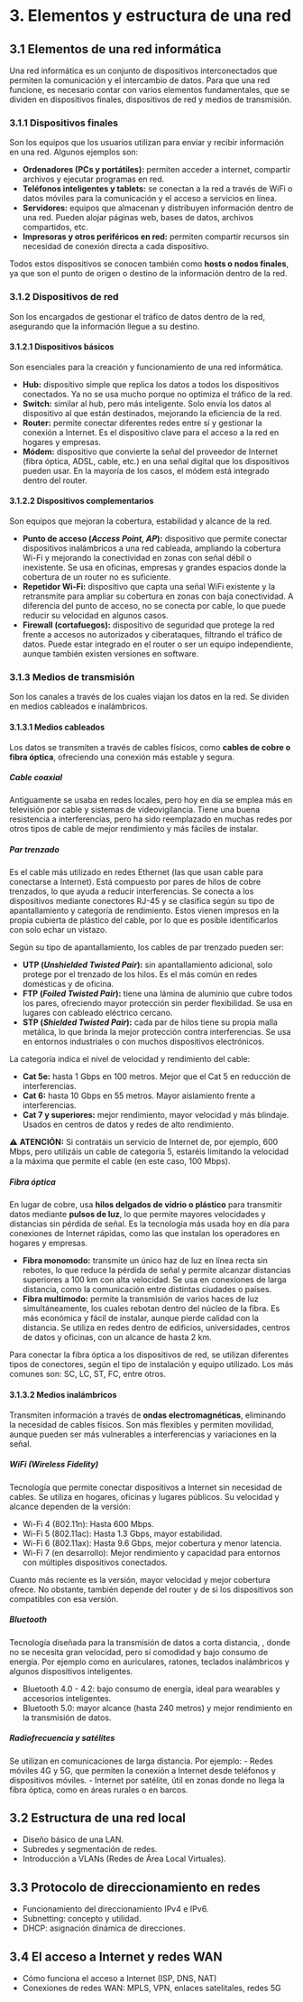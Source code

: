 # 3. Elementos y estructura de una red

## 3.1 Elementos de una red informática

Una red informática es un conjunto de dispositivos interconectados que permiten la comunicación y el intercambio de datos. Para que una red funcione, es necesario contar con varios elementos fundamentales, que se dividen en dispositivos finales, dispositivos de red y medios de transmisión.

### 3.1.1 Dispositivos finales

Son los equipos que los usuarios utilizan para enviar y recibir información en una red. Algunos ejemplos son:

- **Ordenadores (PCs y portátiles):** permiten acceder a internet, compartir archivos y ejecutar programas en red.
- **Teléfonos inteligentes y tablets:** se conectan a la red a través de WiFi o datos móviles para la comunicación y el acceso a servicios en línea.
- **Servidores:** equipos que almacenan y distribuyen información dentro de una red. Pueden alojar páginas web, bases de datos, archivos compartidos, etc.
- **Impresoras y otros periféricos en red:** permiten compartir recursos sin necesidad de conexión directa a cada dispositivo.

Todos estos dispositivos se conocen también como **hosts o nodos finales**, ya que son el punto de origen o destino de la información dentro de la red.

### 3.1.2 Dispositivos de red

Son los encargados de gestionar el tráfico de datos dentro de la red, asegurando que la información llegue a su destino.

#### 3.1.2.1 Dispositivos básicos
Son esenciales para la creación y funcionamiento de una red informática.
- **Hub:** dispositivo simple que replica los datos a todos los dispositivos conectados. Ya no se usa mucho porque no optimiza el tráfico de la red.
- **Switch:** similar al hub, pero más inteligente. Solo envía los datos al dispositivo al que están destinados, mejorando la eficiencia de la red.
- **Router:** permite conectar diferentes redes entre sí y gestionar la conexión a Internet. Es el dispositivo clave para el acceso a la red en hogares y empresas.
- **Módem:** dispositivo que convierte la señal del proveedor de Internet (fibra óptica, ADSL, cable, etc.) en una señal digital que los dispositivos pueden usar. En la mayoría de los casos, el módem está integrado dentro del router.

#### 3.1.2.2 Dispositivos complementarios
Son equipos que mejoran la cobertura, estabilidad y alcance de la red.
- **Punto de acceso (*Access Point, AP*):** dispositivo que permite conectar dispositivos inalámbricos a una red cableada, ampliando la cobertura Wi-Fi y mejorando la conectividad en zonas con señal débil o inexistente. Se usa en oficinas, empresas y grandes espacios donde la cobertura de un router no es suficiente.
- **Repetidor Wi-Fi:** dispositivo que capta una señal WiFi existente y la retransmite para ampliar su cobertura en zonas con baja conectividad. A diferencia del punto de acceso, no se conecta por cable, lo que puede reducir su velocidad en algunos casos.
- **Firewall (cortafuegos):** dispositivo de seguridad que protege la red frente a accesos no autorizados y ciberataques, filtrando el tráfico de datos. Puede estar integrado en el router o ser un equipo independiente, aunque también existen versiones en software.

### 3.1.3 Medios de transmisión

Son los canales a través de los cuales viajan los datos en la red. Se dividen en medios cableados e inalámbricos.

#### 3.1.3.1 Medios cableados

Los datos se transmiten a través de cables físicos, como **cables de cobre o fibra óptica**, ofreciendo una conexión más estable y segura.

##### Cable coaxial
Antiguamente se usaba en redes locales, pero hoy en día se emplea más en televisión por cable y sistemas de videovigilancia. Tiene una buena resistencia a interferencias, pero ha sido reemplazado en muchas redes por otros tipos de cable de mejor rendimiento y más fáciles de instalar.

##### Par trenzado
Es el cable más utilizado en redes Ethernet (las que usan cable para conectarse a Internet). Está compuesto por pares de hilos de cobre trenzados, lo que ayuda a reducir interferencias. Se conecta a los dispositivos mediante conectores RJ-45 y se clasifica según su tipo de apantallamiento y categoría de rendimiento. Estos vienen impresos en la propia cubierta de plástico del cable, por lo que es posible identificarlos con solo echar un vistazo.

Según su tipo de apantallamiento, los cables de par trenzado pueden ser:
- **UTP (*Unshielded Twisted Pair*):** sin apantallamiento adicional, solo protege por el trenzado de los hilos. Es el más común en redes domésticas y de oficina.
- **FTP (*Foiled Twisted Pair*):** tiene una lámina de aluminio que cubre todos los pares, ofreciendo mayor protección sin perder flexibilidad. Se usa en lugares con cableado eléctrico cercano.
- **STP (*Shielded Twisted Pair*):** cada par de hilos tiene su propia malla metálica, lo que brinda la mejor protección contra interferencias. Se usa en entornos industriales o con muchos dispositivos electrónicos.

La categoría indica el nivel de velocidad y rendimiento del cable:
- **Cat 5e:** hasta 1 Gbps en 100 metros. Mejor que el Cat 5 en reducción de interferencias.
- **Cat 6:** hasta 10 Gbps en 55 metros. Mayor aislamiento frente a interferencias.
- **Cat 7 y superiores:** mejor rendimiento, mayor velocidad y más blindaje. Usados en centros de datos y redes de alto rendimiento.

⚠️ **ATENCIÓN:** Si contratáis un servicio de Internet de, por ejemplo, 600 Mbps, pero utilizáis un cable de categoría 5, estaréis limitando la velocidad a la máxima que permite el cable (en este caso, 100 Mbps).

##### Fibra óptica 
En lugar de cobre, usa **hilos delgados de vidrio o plástico** para transmitir datos mediante **pulsos de luz**, lo que permite mayores velocidades y distancias sin pérdida de señal. Es la tecnología más usada hoy en día para conexiones de Internet rápidas, como las que instalan los operadores en hogares y empresas.

- **Fibra monomodo:** transmite un único haz de luz en línea recta sin rebotes, lo que reduce la pérdida de señal y permite alcanzar distancias superiores a 100 km con alta velocidad. Se usa en conexiones de larga distancia, como la comunicación entre distintas ciudades o países.
- **Fibra multimodo:** permite la transmisión de varios haces de luz simultáneamente, los cuales rebotan dentro del núcleo de la fibra. Es más económica y fácil de instalar, aunque pierde calidad con la distancia. Se utiliza en redes dentro de edificios, universidades, centros de datos y oficinas, con un alcance de hasta 2 km.

Para conectar la fibra óptica a los dispositivos de red, se utilizan diferentes tipos de conectores, según el tipo de instalación y equipo utilizado. Los más comunes son: SC, LC, ST, FC, entre otros.

#### 3.1.3.2 Medios inalámbricos

Transmiten información a través de **ondas electromagnéticas**, eliminando la necesidad de cables físicos. Son más flexibles y permiten movilidad, aunque pueden ser más vulnerables a interferencias y variaciones en la señal.

##### WiFi (Wireless Fidelity)
Tecnología que permite conectar dispositivos a Internet sin necesidad de cables. Se utiliza en hogares, oficinas y lugares públicos. Su velocidad y alcance dependen de la versión:
- Wi-Fi 4 (802.11n): Hasta 600 Mbps.
- Wi-Fi 5 (802.11ac): Hasta 1.3 Gbps, mayor estabilidad.
- Wi-Fi 6 (802.11ax): Hasta 9.6 Gbps, mejor cobertura y menor latencia.
- Wi-Fi 7 (en desarrollo): Mejor rendimiento y capacidad para entornos con múltiples dispositivos conectados.

Cuanto más reciente es la versión, mayor velocidad y mejor cobertura ofrece. No obstante, también depende del router y de si los dispositivos son compatibles con esa versión.

##### Bluetooth
Tecnología diseñada para la transmisión de datos a corta distancia, , donde no se necesita gran velocidad, pero sí comodidad y bajo consumo de energía. Por ejemplo como en auriculares, ratones, teclados inalámbricos y algunos dispositivos inteligentes.
- Bluetooth 4.0 - 4.2: bajo consumo de energía, ideal para wearables y accesorios inteligentes.
- Bluetooth 5.0: mayor alcance (hasta 240 metros) y mejor rendimiento en la transmisión de datos.

##### Radiofrecuencia y satélites
Se utilizan en comunicaciones de larga distancia. Por ejemplo:
    - Redes móviles 4G y 5G, que permiten la conexión a Internet desde teléfonos y dispositivos móviles.
    - Internet por satélite, útil en zonas donde no llega la fibra óptica, como en áreas rurales o en barcos.

## 3.2 Estructura de una red local
- Diseño básico de una LAN.
- Subredes y segmentación de redes.
- Introducción a VLANs (Redes de Área Local Virtuales).

## 3.3 Protocolo de direccionamiento en redes
- Funcionamiento del direccionamiento IPv4 e IPv6.
- Subnetting: concepto y utilidad.
- DHCP: asignación dinámica de direcciones.

## 3.4 El acceso a Internet y redes WAN
- Cómo funciona el acceso a Internet (ISP, DNS, NAT)
- Conexiones de redes WAN: MPLS, VPN, enlaces satelitales, redes 5G


